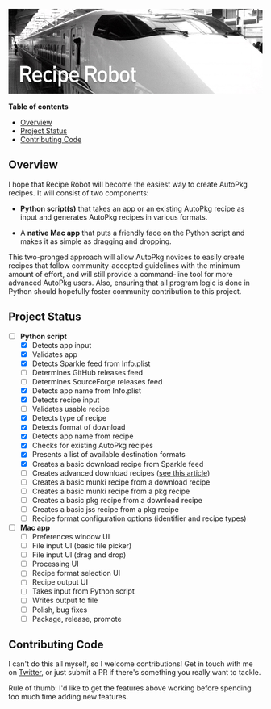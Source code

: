 ![Recipe Robot](images/header.jpg)

__Table of contents__

<!-- MarkdownTOC autolink=true depth=3 bracket=round -->

- [Overview](#overview)
- [Project Status](#project-status)
- [Contributing Code](#contributing-code)

<!-- /MarkdownTOC -->

## Overview

I hope that Recipe Robot will become the easiest way to create AutoPkg recipes. It will consist of two components:

- __Python script(s)__ that takes an app or an existing AutoPkg recipe as input and generates AutoPkg recipes in various formats.

- A __native Mac app__ that puts a friendly face on the Python script and makes it as simple as dragging and dropping.

This two-pronged approach will allow AutoPkg novices to easily create recipes that follow community-accepted guidelines with the minimum amount of effort, and will still provide a command-line tool for more advanced AutoPkg users. Also, ensuring that all program logic is done in Python should hopefully foster community contribution to this project.

## Project Status

- [ ] __Python script__
    - [x] Detects app input
    - [x] Validates app
    - [x] Detects Sparkle feed from Info.plist
    - [ ] Determines GitHub releases feed
    - [ ] Determines SourceForge releases feed
    - [x] Detects app name from Info.plist
    - [x] Detects recipe input
    - [ ] Validates usable recipe
    - [x] Detects type of recipe
    - [x] Detects format of download
    - [x] Detects app name from recipe
    - [x] Checks for existing AutoPkg recipes
    - [x] Presents a list of available destination formats
    - [x] Creates a basic download recipe from Sparkle feed
    - [ ] Creates advanced download recipes ([see this article](https://www.afp548.com/2015/04/06/autopkg-download-recipe-decision-making-process/))
    - [ ] Creates a basic munki recipe from a download recipe
    - [ ] Creates a basic munki recipe from a pkg recipe
    - [ ] Creates a basic pkg recipe from a download recipe
    - [ ] Creates a basic jss recipe from a pkg recipe
    - [ ] Recipe format configuration options (identifier and recipe types)
- [ ] __Mac app__
    - [ ] Preferences window UI
    - [ ] File input UI (basic file picker)
    - [ ] File input UI (drag and drop)
    - [ ] Processing UI
    - [ ] Recipe format selection UI
    - [ ] Recipe output UI
    - [ ] Takes input from Python script
    - [ ] Writes output to file
    - [ ] Polish, bug fixes
    - [ ] Package, release, promote

## Contributing Code

I can't do this all myself, so I welcome contributions! Get in touch with me on [Twitter](https://twitter.com/homebysix), or just submit a PR if there's something you really want to tackle.

Rule of thumb: I'd like to get the features above working before spending too much time adding new features.
